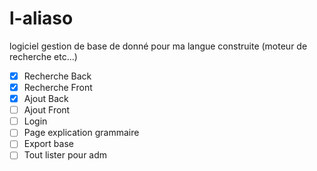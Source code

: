 # l-aliaso
logiciel gestion de base de donné pour ma langue construite (moteur de recherche etc...)

- [x] Recherche Back
- [x] Recherche Front
- [x] Ajout Back
- [ ] Ajout Front
- [ ] Login
- [ ] Page explication grammaire
- [ ] Export base
- [ ] Tout lister pour adm
